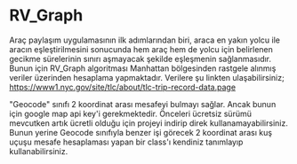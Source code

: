 # RV_Graph
Araç paylaşım uygulamasının ilk adımlarından biri, araca en yakın yolcu ile aracın eşleştirilmesini sonucunda hem araç hem de yolcu için belirlenen gecikme sürelerinin sınırı aşmayacak şekilde eşleşmenin sağlanmasıdır. Bunun için RV_Graph algoritması Manhattan bölgesinden rastgele alınmış veriler üzerinden hesaplama yapmaktadır. Verilere şu linkten ulaşabilirsiniz; https://www1.nyc.gov/site/tlc/about/tlc-trip-record-data.page

"Geocode" sınıfı 2 koordinat arası mesafeyi bulmayı sağlar. Ancak bunun için google map api key'i gerekmektedir. Önceleri ücretsiz sürümü mevcutken artık ücretli olduğu için projeyi indirip direk kullanamayabilirsiniz. Bunun yerine Geocode sınıfıyla benzer işi görecek 2 koordinat arası kuş uçuşu mesafe hesaplaması yapan bir class'ı kendiniz tanımlayıp kullanabilirsiniz.
